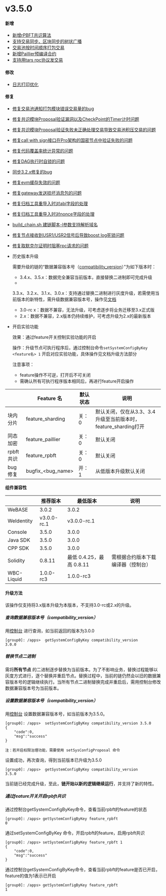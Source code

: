 # v3.5.0

#### 新增

* [新增rPBFT共识算法](https://github.com/FISCO-BCOS/FISCO-BCOS/pull/3602)
* [支持交易同步、区块同步的树状广播](https://github.com/FISCO-BCOS/FISCO-BCOS/pull/3630,)
* [交易池按时间顺序打包交易](https://github.com/FISCO-BCOS/FISCO-BCOS/pull/3889)
* [新增Paillier预编译合约](https://github.com/FISCO-BCOS/FISCO-BCOS/pull/3757)
* [支持用tars rpc协议发交易](https://github.com/FISCO-BCOS/FISCO-BCOS/pull/3718)

#### 修改

* [日志打印优化](https://github.com/FISCO-BCOS/FISCO-BCOS/pull/3845)

#### 修复

* [修复交易池通知打包模块错误交易量的bug](https://github.com/FISCO-BCOS/FISCO-BCOS/pull/3715)
* [修复共识模块Proposal验证漏洞以及CheckPoint的Timer计时问题](https://github.com/FISCO-BCOS/FISCO-BCOS/pull/3759)
* [修复共识模块Proposal验证失败未正确处理交易导致交易池积压交易的问题](https://github.com/FISCO-BCOS/FISCO-BCOS/pull/3809)
* [修复call with sign接口在Pro架构的国密节点中验证失败的问题](https://github.com/FISCO-BCOS/FISCO-BCOS/pull/3797)
* [修复代码覆盖率统计异常的问题](https://github.com/FISCO-BCOS/FISCO-BCOS/pull/3777)
* [修复DAG执行时自锁的问题](https://github.com/FISCO-BCOS/FISCO-BCOS/pull/3831)
* [同步3.2.x修复的bug](https://github.com/FISCO-BCOS/FISCO-BCOS/pull/3899)
* [修复evm缓存失效的问题](https://github.com/FISCO-BCOS/FISCO-BCOS/pull/3854)
* [修复gateway发送损坏消息包的问题](https://github.com/FISCO-BCOS/FISCO-BCOS/pull/3825)
* [修复归档工具重导入时对abi字段的处理](https://github.com/FISCO-BCOS/FISCO-BCOS/pull/3820)
* [修复归档工具重导入时对nonce字段的处理](https://github.com/FISCO-BCOS/FISCO-BCOS/pull/3811)
* [build_chain.sh 建链脚本-l参数支持解析域名](https://github.com/FISCO-BCOS/FISCO-BCOS/pull/3931)
* [修复节点接收到USR1/USR2信号后导致boost log死锁问题](https://github.com/FISCO-BCOS/FISCO-BCOS/pull/3947)
* [修复取默克尔证明时阻塞rpc请求的问题](https://github.com/FISCO-BCOS/FISCO-BCOS/pull/3955)


* 历史版本升级

  需要升级的链的“数据兼容版本号（[compatibility_version](#id5)）”为如下版本时：

  * 3.4.x、3.5.x：数据完全兼容当前版本，直接替换二进制即可完成升级
  *
  3.3.x、3.2.x、3.1.x、3.0.x：支持通过替换二进制进行灰度升级，若需使用当前版本的新特性，需升级数据兼容版本号，操作见[文档](#id5)
  * 3.0-rc x：数据不兼容，无法升级，可考虑逐步将业务迁移至3.x正式版
  * 2.x：数据不兼容，2.x版本仍持续维护，可考虑升级为2.x的最新版本


* 开启实验功能

  效果：通过feature开关控制实验功能的开启

  操作：升级节点可执行程序后，通过控制台命令`setSystemConfigByKey <feature名> 1` 开启对应实验功能，具体操作见文档升级方法部分

  注意事项：
  * feature操作不可逆，打开后不可关闭
  * 需确认所有可执行程序版本相同后，再进行feature开启操作

|         | Feature 名           | 默认状态 | 说明                                         |
|---------|---------------------|------|--------------------------------------------|
| 块内分片    | feature_sharding    | 关：0  | 默认关闭，仅在从3.3、3.4升级至当前版本时，feature_sharding打开 |
| 同态加密    | feature_paillier    | 关：0  | 默认关闭                                       |
| rpbft共识 | feature_rpbft       | 关：0  | 默认关闭                                       |
| bug修复   | bugfix_\<bug_name\> | 开：1  | 从低版本升级默认关闭                                 |

**组件兼容性**

|            | 推荐版本        | 最低版本                | 说明                |
|------------|-------------|---------------------|-------------------|
| WeBASE     | 3.0.2       | 3.0.2               |                   |
| WeIdentity | v3.0.0-rc.1 | v3.0.0-rc.1         |                   |
| Console    | 3.5.0       | 3.0.0               |                   |
| Java SDK   | 3.5.0       | 3.0.0               |                   |
| CPP SDK    | 3.5.0       | 3.0.0               |                   |
| Solidity   | 0.8.11      | 最低 0.4.25，最高 0.8.11 | 需根据合约版本下载编译器（控制台） |
| WBC-Liquid | 1.0.0-rc3   | 1.0.0-rc3           |                   |

#### 升级方法

该操作仅支持将3.x版本升级为本版本，不支持3.0-rc或2.x的升级。

##### 查询数据兼容版本号（compatibility_version）

用[控制台](https://fisco-bcos-doc.readthedocs.io/zh_CN/latest/docs/operation_and_maintenance/console/console_commands.html#getsystemconfigbykey)
进行查询，如当前返回的版本为3.0.0

``` 
[group0]: /apps>  getSystemConfigByKey compatibility_version
3.0.0
```

##### 替换节点二进制

需将**所有节点**
的二进制逐步替换为当前版本。为了不影响业务，替换过程能够以灰度方式进行，逐个替换并重启节点。替换过程中，当前的链仍然会以旧的数据兼容版本号的逻辑继续执行。当所有节点二进制替换完成并重启后，需用控制台修改数据兼容版本号为当前版本。

##### 设置数据兼容版本号（compatibility_version）

用[控制台](https://fisco-bcos-doc.readthedocs.io/zh_CN/latest/docs/operation_and_maintenance/console/console_commands.html#setsystemconfigbykey)
设置数据兼容版本号，如当前版本为3.5.0。

```
[group0]: /apps>  setSystemConfigByKey compatibility_version 3.5.0
{
    "code":0,
    "msg":"success"
}

注：若开启权限治理功能，需要使用 setSysConfigProposal 命令
```

设置成功，再次查询，得到当前版本已升级为3.5.0

``` 
[group0]: /apps>  getSystemConfigByKey compatibility_version
3.5.0
```

当前链已经完成升级，至此，**链开始以新的逻辑继续运行**，并支持了新的特性。

##### 通过feature开关开启rpbft共识

通过控制台getSystemConfigByKey命令，查看当前rpbft的feature的状态

```
[group0]: /apps> getSystemConfigByKey feature_rpbft
0
```

通过setSystemConfigByKey 命令，开启rpbft的feature，启用rpbft共识

```
[group0]: /apps> setSystemConfigByKey feature_rpbft 1
{
    "code":0,
    "msg":"success"
}
```

通过控制台getSystemConfigByKey命令，查看当前rpbft的feature是否已开启，feature的值为1表示已开启

```
[group0]: /apps> getSystemConfigByKey feature_rpbft
1
```